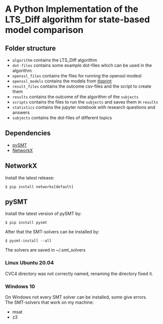 # A Python Implementation of the LTS_Diff algorithm for state-based model comparison

## Folder structure
- `algorithm` contains the LTS_Diff algorithm
- `dot-files` contains some example dot-files which can be used in the algorithm
- `openssl_files` contains the files for running the openssl modesl
- `openssl_models` contains the models from [tlsprint](https://github.com/tlsprint/models/tree/master/models/openssl)
- `result_files` contains the outcome csv-files and the script to create them
- `results` contains the outcome of the algorithm of the `subjects`
- `scripts` contains the files to run the `subjects` and saves them in `results`
- `statistics` contains the jupyter notebook with research questions and answers
- `subjects` contains the dot-files of different topics

## Dependencies
<ul>
<li> <a href="https://pysmt.readthedocs.io/en/latest/"> pySMT </a> </li>
<li> <a href="https://networkx.org/"> NetworkX </a> </li>
</ul>

## NetworkX
Install the latest release:
```
$ pip install networkx[default]
```

## pySMT
Install the latest version of pySMT by:
```
$ pip install pysmt
```
After that the SMT-solvers can be installed by:
```
$ pysmt-install --all
```

The solvers are saved in ~/.smt_solvers

### Linux Ubuntu 20.04
CVC4 directory was not correctly named, renaming the directory fixed it.

### Windows 10
On Windows not every SMT solver can be installed, some give errors.\
The SMT-solvers that work on my machine:
<ul>
<li> msat </li>
<li> z3 </li>
</ul>

